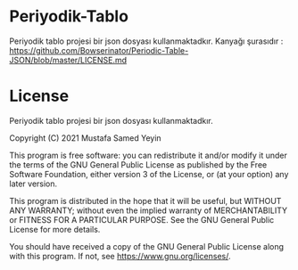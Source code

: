 # Periyodik-Tablo 

Periyodik tablo projesi bir json dosyası kullanmaktadkır. Kanyağı şurasıdır : https://github.com/Bowserinator/Periodic-Table-JSON/blob/master/LICENSE.md

# License

Periyodik tablo projesi bir json dosyası kullanmaktadkır.
    
Copyright (C) 2021  Mustafa Samed Yeyin

This program is free software: you can redistribute it and/or modify
it under the terms of the GNU General Public License as published by
the Free Software Foundation, either version 3 of the License, or
(at your option) any later version.

This program is distributed in the hope that it will be useful,
but WITHOUT ANY WARRANTY; without even the implied warranty of
MERCHANTABILITY or FITNESS FOR A PARTICULAR PURPOSE.  See the
GNU General Public License for more details.

You should have received a copy of the GNU General Public License
along with this program.  If not, see <https://www.gnu.org/licenses/>.

